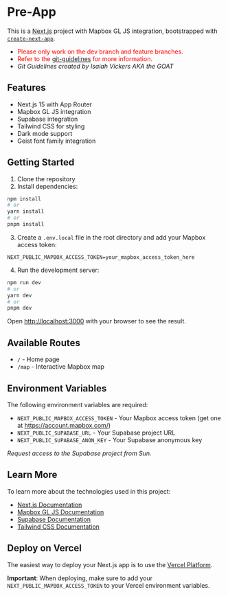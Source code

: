 # Pre-App

This is a [Next.js](https://nextjs.org) project with Mapbox GL JS integration, bootstrapped with [`create-next-app`](https://github.com/vercel/next.js/tree/canary/packages/create-next-app).

- <span style="color: red">Please only work on the dev branch and feature branches.</span>
- <span style="color: red">Refer to the [git-guidelines](documentation/git-guidelines.md) for more information.</span>
- *Git Guidelines created by Isaiah Vickers AKA the GOAT*

## Features

- Next.js 15 with App Router
- Mapbox GL JS integration
- Supabase integration
- Tailwind CSS for styling
- Dark mode support
- Geist font family integration

## Getting Started

1. Clone the repository
2. Install dependencies:
```bash
npm install
# or
yarn install
# or
pnpm install
```

3. Create a `.env.local` file in the root directory and add your Mapbox access token:
```env
NEXT_PUBLIC_MAPBOX_ACCESS_TOKEN=your_mapbox_access_token_here
```

4. Run the development server:
```bash
npm run dev
# or
yarn dev
# or
pnpm dev
```

Open [http://localhost:3000](http://localhost:3000) with your browser to see the result.

## Available Routes

- `/` - Home page
- `/map` - Interactive Mapbox map

## Environment Variables

The following environment variables are required:

- `NEXT_PUBLIC_MAPBOX_ACCESS_TOKEN` - Your Mapbox access token (get one at https://account.mapbox.com/)
- `NEXT_PUBLIC_SUPABASE_URL` - Your Supabase project URL
- `NEXT_PUBLIC_SUPABASE_ANON_KEY` - Your Supabase anonymous key

*Request access to the Supabase project from Sun.*

## Learn More

To learn more about the technologies used in this project:

- [Next.js Documentation](https://nextjs.org/docs)
- [Mapbox GL JS Documentation](https://docs.mapbox.com/mapbox-gl-js/)
- [Supabase Documentation](https://supabase.com/docs)
- [Tailwind CSS Documentation](https://tailwindcss.com/docs)

## Deploy on Vercel

The easiest way to deploy your Next.js app is to use the [Vercel Platform](https://vercel.com/new?utm_medium=default-template&filter=next.js&utm_source=create-next-app&utm_campaign=create-next-app-readme).

**Important**: When deploying, make sure to add your `NEXT_PUBLIC_MAPBOX_ACCESS_TOKEN` to your Vercel environment variables.
